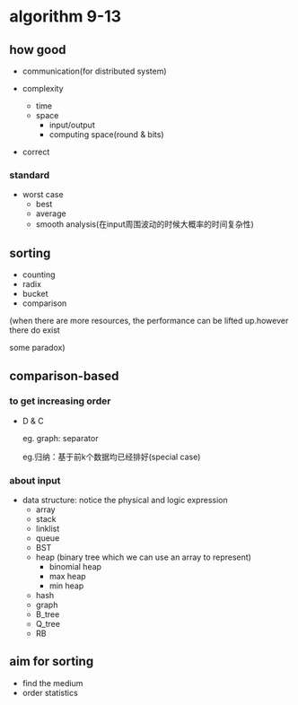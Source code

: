 # algorithm 9-13

## how good

* communication(for distributed system)
* complexity
  * time 
  * space
    * input/output 
    * computing space(round & bits)

* correct

### standard

* worst case
  * best
  * average
  * smooth analysis(在input周围波动的时候大概率的时间复杂性)

## sorting

* counting 
* radix
* bucket
* comparison

(when there are more resources,  the performance can be lifted up.however there do exist

 some paradox)

## comparison-based

### to get increasing order

* D & C

  eg. graph: separator

  eg.归纳：基于前k个数据均已经排好(special case)

### about input 

* data structure: notice the physical and logic expression
  * array 
  * stack
  * linklist
  * queue
  * BST
  * heap (binary tree which we can use an array to represent)
    * binomial heap
    * max heap
    * min heap
  * hash
  * graph
  * B_tree
  * Q_tree
  * RB

## aim for sorting

* find the medium
* order statistics

